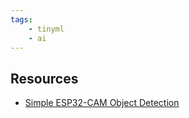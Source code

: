 ```yaml
---
tags:
    - tinyml
    - ai
---
```




## Resources
- [Simple ESP32-CAM Object Detection](https://youtu.be/HDRvZ_BYd08)